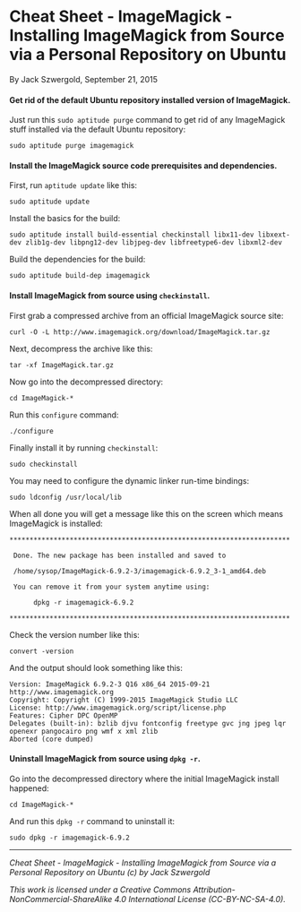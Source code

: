 # Cheat Sheet - ImageMagick - Installing ImageMagick from Source via a Personal Repository on Ubuntu

By Jack Szwergold, September 21, 2015

#### Get rid of the default Ubuntu repository installed version of ImageMagick.

Just run this `sudo aptitude purge` command to get rid of any ImageMagick stuff installed via the default Ubuntu repository:

    sudo aptitude purge imagemagick

#### Install the ImageMagick source code prerequisites and dependencies.

First, run `aptitude update` like this:

    sudo aptitude update

Install the basics for the build:

    sudo aptitude install build-essential checkinstall libx11-dev libxext-dev zlib1g-dev libpng12-dev libjpeg-dev libfreetype6-dev libxml2-dev

Build the dependencies for the build:

    sudo aptitude build-dep imagemagick

#### Install ImageMagick from source using `checkinstall`.

First grab a compressed archive from an official ImageMagick source site:

	curl -O -L http://www.imagemagick.org/download/ImageMagick.tar.gz
	
Next, decompress the archive like this:

	tar -xf ImageMagick.tar.gz
	
Now go into the decompressed directory:

	cd ImageMagick-*
	
Run this `configure` command:

	./configure
	
Finally install it by running `checkinstall`:

	sudo checkinstall

You may need to configure the dynamic linker run-time bindings:

	sudo ldconfig /usr/local/lib

When all done you will get a message like this on the screen which means ImageMagick is installed:

	**********************************************************************
	
	 Done. The new package has been installed and saved to
	
	 /home/sysop/ImageMagick-6.9.2-3/imagemagick-6.9.2_3-1_amd64.deb
	
	 You can remove it from your system anytime using:
	
	      dpkg -r imagemagick-6.9.2
	
	**********************************************************************

Check the version number like this:

    convert -version

And the output should look something like this:

	Version: ImageMagick 6.9.2-3 Q16 x86_64 2015-09-21 http://www.imagemagick.org
	Copyright: Copyright (C) 1999-2015 ImageMagick Studio LLC
	License: http://www.imagemagick.org/script/license.php
	Features: Cipher DPC OpenMP
	Delegates (built-in): bzlib djvu fontconfig freetype gvc jng jpeg lqr openexr pangocairo png wmf x xml zlib
	Aborted (core dumped)

#### Uninstall ImageMagick from source using `dpkg -r`.

Go into the decompressed directory where the initial ImageMagick install happened:

	cd ImageMagick-*

And run this `dpkg -r` command to uninstall it:

    sudo dpkg -r imagemagick-6.9.2

***

*Cheat Sheet - ImageMagick - Installing ImageMagick from Source via a Personal Repository on Ubuntu (c) by Jack Szwergold*

*This work is licensed under a Creative Commons Attribution-NonCommercial-ShareAlike 4.0 International License (CC-BY-NC-SA-4.0).*    